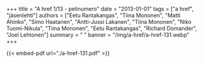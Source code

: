 +++
title = "A href 1/13 - pelinumero"
date = "2013-01-01"
tags = ["a href", "jäsenlehti"]
authors = ["Eetu Rantakangas", "Tiina Mononen", "Matti Ahinko", "Simo Haatanen", "Antti-Jussi Lakanen", "Tiina Mononen", "Niko Tuomi-Nikula", "Tiina Mononen", "Eetu Rantakangas", "Richard Domander", "Joel Lehtonen"]
summary = " "
banner = "/img/a-href/a-href-131.webp"
+++

{{< embed-pdf url="./a-href-131.pdf" >}}
